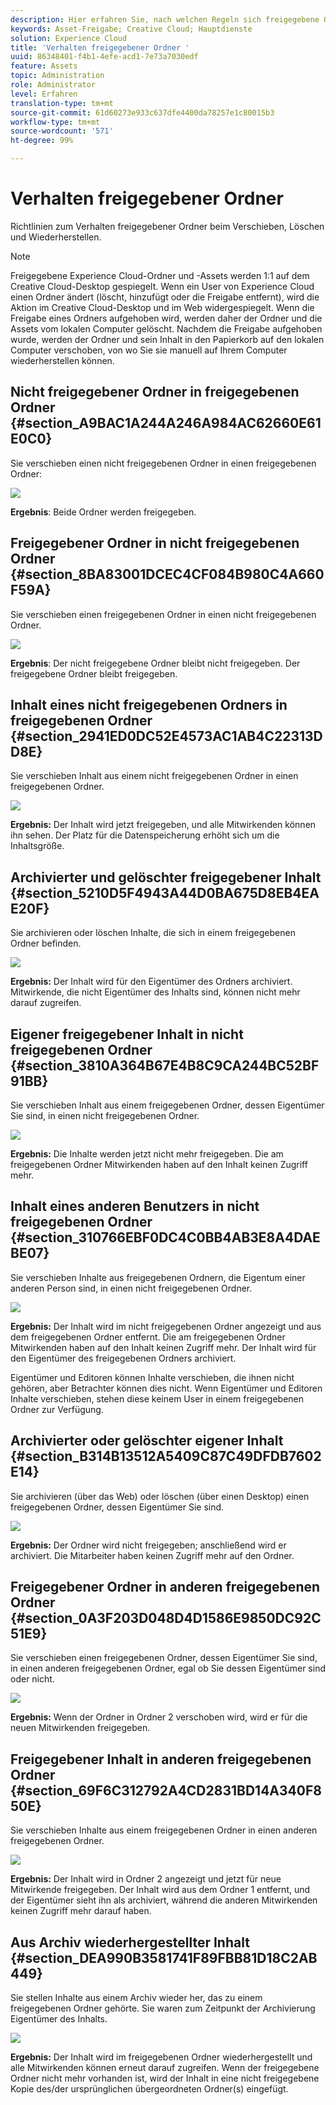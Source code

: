 ```yaml
---
description: Hier erfahren Sie, nach welchen Regeln sich freigegebene Ordner beim Verschieben, Löschen und Wiederherstellen in Experience Cloud verhalten.
keywords: Asset-Freigabe; Creative Cloud; Hauptdienste
solution: Experience Cloud
title: 'Verhalten freigegebener Ordner '
uuid: 86348401-f4b1-4efe-acd1-7e73a7030edf
feature: Assets
topic: Administration
role: Administrator
level: Erfahren
translation-type: tm+mt
source-git-commit: 61d60273e933c637dfe4400da78257e1c80015b3
workflow-type: tm+mt
source-wordcount: '571'
ht-degree: 99%

---
```



# Verhalten freigegebener Ordner

Richtlinien zum Verhalten freigegebener Ordner beim Verschieben, Löschen und Wiederherstellen.

>[!NOTE]
>
>Freigegebene Experience Cloud-Ordner und -Assets werden 1:1 auf dem Creative Cloud-Desktop gespiegelt. Wenn ein User von Experience Cloud einen Ordner ändert (löscht, hinzufügt oder die Freigabe entfernt), wird die Aktion im Creative Cloud-Desktop und im Web widergespiegelt. Wenn die Freigabe eines Ordners aufgehoben wird, werden daher der Ordner und die Assets vom lokalen Computer gelöscht. Nachdem die Freigabe aufgehoben wurde, werden der Ordner und sein Inhalt in den Papierkorb auf den lokalen Computer verschoben, von wo Sie sie manuell auf Ihrem Computer wiederherstellen können.

## Nicht freigegebener Ordner in freigegebenen Ordner {#section_A9BAC1A244A246A984AC62660E61E0C0}

Sie verschieben einen nicht freigegebenen Ordner in einen freigegebenen Ordner:

![](assets/01_assets_move.png)

**Ergebnis**: Beide Ordner werden freigegeben.

## Freigegebener Ordner in nicht freigegebenen Ordner {#section_8BA83001DCEC4CF084B980C4A660F59A}

Sie verschieben einen freigegebenen Ordner in einen nicht freigegebenen Ordner.

![](assets/02_assets_move.png)

**Ergebnis**: Der nicht freigegebene Ordner bleibt nicht freigegeben. Der freigegebene Ordner bleibt freigegeben.

## Inhalt eines nicht freigegebenen Ordners in freigegebenen Ordner {#section_2941ED0DC52E4573AC1AB4C22313DD8E}

Sie verschieben Inhalt aus einem nicht freigegebenen Ordner in einen freigegebenen Ordner.

![](assets/03_assets_move.png)

**Ergebnis:** Der Inhalt wird jetzt freigegeben, und alle Mitwirkenden können ihn sehen. Der Platz für die Datenspeicherung erhöht sich um die Inhaltsgröße.

## Archivierter und gelöschter freigegebener Inhalt {#section_5210D5F4943A44D0BA675D8EB4EAE20F}

Sie archivieren oder löschen Inhalte, die sich in einem freigegebenen Ordner befinden.

![](assets/04_assets_move.png)

**Ergebnis:** Der Inhalt wird für den Eigentümer des Ordners archiviert. Mitwirkende, die nicht Eigentümer des Inhalts sind, können nicht mehr darauf zugreifen.

## Eigener freigegebener Inhalt in nicht freigegebenen Ordner {#section_3810A364B67E4B8C9CA244BC52BF91BB}

Sie verschieben Inhalt aus einem freigegebenen Ordner, dessen Eigentümer Sie sind, in einen nicht freigegebenen Ordner.

![](assets/05_assets_move.png)

**Ergebnis:** Die Inhalte werden jetzt nicht mehr freigegeben. Die am freigegebenen Ordner Mitwirkenden haben auf den Inhalt keinen Zugriff mehr.

## Inhalt eines anderen Benutzers in nicht freigegebenen Ordner {#section_310766EBF0DC4C0BB4AB3E8A4DAEBE07}

Sie verschieben Inhalte aus freigegebenen Ordnern, die Eigentum einer anderen Person sind, in einen nicht freigegebenen Ordner.

![](assets/06_assets_move.png)

**Ergebnis:** Der Inhalt wird im nicht freigegebenen Ordner angezeigt und aus dem freigegebenen Ordner entfernt. Die am freigegebenen Ordner Mitwirkenden haben auf den Inhalt keinen Zugriff mehr. Der Inhalt wird für den Eigentümer des freigegebenen Ordners archiviert.

Eigentümer und Editoren können Inhalte verschieben, die ihnen nicht gehören, aber Betrachter können dies nicht. Wenn Eigentümer und Editoren Inhalte verschieben, stehen diese keinem User in einem freigegebenen Ordner zur Verfügung.

## Archivierter oder gelöschter eigener Inhalt {#section_B314B13512A5409C87C49DFDB7602E14}

Sie archivieren (über das Web) oder löschen (über einen Desktop) einen freigegebenen Ordner, dessen Eigentümer Sie sind.

![](assets/07_assets_move.png)

**Ergebnis:** Der Ordner wird nicht freigegeben; anschließend wird er archiviert. Die Mitarbeiter haben keinen Zugriff mehr auf den Ordner.

## Freigegebener Ordner in anderen freigegebenen Ordner {#section_0A3F203D048D4D1586E9850DC92C51E9}

Sie verschieben einen freigegebenen Ordner, dessen Eigentümer Sie sind, in einen anderen freigegebenen Ordner, egal ob Sie dessen Eigentümer sind oder nicht.

![](assets/09_assets_move.png)

**Ergebnis:** Wenn der Ordner in Ordner 2 verschoben wird, wird er für die neuen Mitwirkenden freigegeben.

## Freigegebener Inhalt in anderen freigegebenen Ordner {#section_69F6C312792A4CD2831BD14A340F850E}

Sie verschieben Inhalte aus einem freigegebenen Ordner in einen anderen freigegebenen Ordner.

![](assets/11_assets_move.png)

**Ergebnis:** Der Inhalt wird in Ordner 2 angezeigt und jetzt für neue Mitwirkende freigegeben. Der Inhalt wird aus dem Ordner 1 entfernt, und der Eigentümer sieht ihn als archiviert, während die anderen Mitwirkenden keinen Zugriff mehr darauf haben.

## Aus Archiv wiederhergestellter Inhalt {#section_DEA990B3581741F89FBB81D18C2AB449}

Sie stellen Inhalte aus einem Archiv wieder her, das zu einem freigegebenen Ordner gehörte. Sie waren zum Zeitpunkt der Archivierung Eigentümer des Inhalts.

![](assets/12_assets_move.png)

**Ergebnis:** Der Inhalt wird im freigegebenen Ordner wiederhergestellt und alle Mitwirkenden können erneut darauf zugreifen. Wenn der freigegebene Ordner nicht mehr vorhanden ist, wird der Inhalt in eine nicht freigegebene Kopie des/der ursprünglichen übergeordneten Ordner(s) eingefügt.

